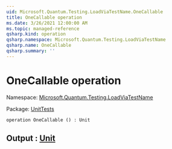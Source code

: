 ```yaml
---
uid: Microsoft.Quantum.Testing.LoadViaTestName.OneCallable
title: OneCallable operation
ms.date: 3/26/2021 12:00:00 AM
ms.topic: managed-reference
qsharp.kind: operation
qsharp.namespace: Microsoft.Quantum.Testing.LoadViaTestName
qsharp.name: OneCallable
qsharp.summary: ''
---
```


# OneCallable operation

Namespace: [Microsoft.Quantum.Testing.LoadViaTestName](xref:Microsoft.Quantum.Testing.LoadViaTestName)

Package: [UnitTests](https://nuget.org/packages/UnitTests)




```qsharp
operation OneCallable () : Unit
```


## Output : [Unit](xref:microsoft.quantum.lang-ref.unit)

